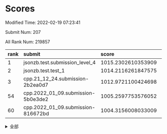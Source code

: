 # Scores

Modified Time: 2022-02-19 07:23:41

Submit Num: 207

All Rank Num: 219857

| rank |               submit               |       score        |       sigma        | pk_num |
| :--- | :--------------------------------- | :----------------- | :----------------- | :----- |
| 1    | jsonzb.test.submission_level_4     | 1015.2302610353909 | 0.8396086146156284 | 4247   |
| 2    | jsonzb.test.test_1                 | 1014.2116261847575 | 0.833181928494937  | 4246   |
| 3    | cpp.21_12_24.submission-2b2ea0d7   | 1012.9721100424698 | 0.7886565346983738 | 4252   |
| 54   | cpp.2022_01_09.submission-5b0e3de2 | 1005.2597753576052 | 0.7288582857117866 | 4251   |
| 60   | cpp.2022_01_09.submission-816672bd | 1004.3156008033009 | 0.7144198424334862 | 4248   |


<details>
<summary>全部</summary>

| rank |                 submit                 |       score        |       sigma        | pk_num |
| :--- | :------------------------------------- | :----------------- | :----------------- | :----- |
| 1    | jsonzb.test.submission_level_4         | 1015.2302610353909 | 0.8396086146156284 | 4247   |
| 2    | jsonzb.test.test_1                     | 1014.2116261847575 | 0.833181928494937  | 4246   |
| 3    | cpp.21_12_24.submission-2b2ea0d7       | 1012.9721100424698 | 0.7886565346983738 | 4252   |
| 4    | gobigger.level_3.submission_level_3_15 | 1011.8268330131233 | 0.8096194561007857 | 4245   |
| 5    | gobigger.level_3.submission_level_3_19 | 1011.5248305769818 | 0.7881273586393415 | 4245   |
| 6    | gobigger.level_3.submission_level_3_2  | 1011.4003855357241 | 0.7865837449970695 | 4247   |
| 7    | gobigger.level_3.submission_level_3_32 | 1011.3735157067854 | 0.7800203779824764 | 4249   |
| 8    | gobigger.level_3.submission_level_3_0  | 1011.3125733144892 | 0.779014548505742  | 4254   |
| 9    | gobigger.level_3.submission_level_3_37 | 1011.2285294644772 | 0.7711153166813639 | 4250   |
| 10   | gobigger.level_3.submission_level_3_25 | 1011.1512323088532 | 0.7699950413133748 | 4252   |
| 11   | gobigger.level_3.submission_level_3_7  | 1011.0934528462052 | 0.7901699953502201 | 4249   |
| 12   | gobigger.level_3.submission_level_3_33 | 1010.810638808665  | 0.7934748804581124 | 4251   |
| 13   | gobigger.level_3.submission_level_3_4  | 1010.7890443296054 | 0.7542965251643374 | 4249   |
| 14   | gobigger.level_3.submission_level_3_48 | 1010.6362522982463 | 0.7751757212517829 | 4250   |
| 15   | gobigger.level_3.submission_level_3_14 | 1010.6342033172642 | 0.7584682370770613 | 4253   |
| 16   | gobigger.level_3.submission_level_3_10 | 1010.6317280406342 | 0.7596660105164386 | 4246   |
| 17   | gobigger.level_3.submission_level_3_16 | 1010.5698318717414 | 0.7654889218249145 | 4244   |
| 18   | gobigger.level_3.submission_level_3_13 | 1010.4621514218223 | 0.766119375080688  | 4248   |
| 19   | gobigger.level_3.submission_level_3_47 | 1010.4270518113728 | 0.7668542174291624 | 4249   |
| 20   | gobigger.level_3.submission_level_3_38 | 1010.4215386559611 | 0.7661382585531179 | 4251   |
| 21   | gobigger.level_3.submission_level_3_36 | 1010.3933456785103 | 0.7422010843471462 | 4249   |
| 22   | gobigger.level_3.submission_level_3_27 | 1010.3739990112186 | 0.7676542603860644 | 4248   |
| 23   | gobigger.level_3.submission_level_3_8  | 1010.3619838535545 | 0.7669929454617072 | 4247   |
| 24   | gobigger.level_3.submission_level_3_11 | 1010.323962956882  | 0.7620394011896487 | 4252   |
| 25   | gobigger.level_3.submission_level_3_43 | 1010.288431861952  | 0.7758551022084715 | 4243   |
| 26   | gobigger.level_3.submission_level_3_17 | 1010.2291164019625 | 0.7578253183015591 | 4250   |
| 27   | gobigger.level_3.submission_level_3_39 | 1010.2146569012746 | 0.7765093425832192 | 4247   |
| 28   | gobigger.level_3.submission_level_3_26 | 1010.2099509525298 | 0.7662864322592026 | 4243   |
| 29   | gobigger.level_3.submission_level_3_12 | 1010.2000265308077 | 0.7531124758942592 | 4244   |
| 30   | gobigger.level_3.submission_level_3_5  | 1010.1878313417951 | 0.7670538281034176 | 4244   |
| 31   | gobigger.level_3.submission_level_3_6  | 1010.162737518824  | 0.7506140520053964 | 4250   |
| 32   | gobigger.level_3.submission_level_3_22 | 1010.0917939398316 | 0.7796035038954758 | 4245   |
| 33   | gobigger.level_3.submission_level_3_46 | 1010.0385028750521 | 0.7710684112614463 | 4250   |
| 34   | gobigger.level_3.submission_level_3_44 | 1010.0093394749633 | 0.7724600926561115 | 4247   |
| 35   | gobigger.level_3.submission_level_3_9  | 1009.8383193315309 | 0.7780096496552796 | 4251   |
| 36   | gobigger.level_3.submission_level_3_29 | 1009.8140539378049 | 0.7499283216474403 | 4245   |
| 37   | gobigger.level_3.submission_level_3_35 | 1009.7534872093959 | 0.7624740519401322 | 4246   |
| 38   | gobigger.level_3.submission_level_3_34 | 1009.6614396757597 | 0.7339755195874564 | 4247   |
| 39   | gobigger.level_3.submission_level_3_23 | 1009.6609013574499 | 0.7446816771948719 | 4249   |
| 40   | gobigger.level_3.submission_level_3_24 | 1009.5071362119925 | 0.7539878610606935 | 4246   |
| 41   | gobigger.level_3.submission_level_3_40 | 1009.2474545551341 | 0.7493344193144689 | 4251   |
| 42   | gobigger.level_3.submission_level_3_30 | 1009.069671365945  | 0.7430677548120598 | 4253   |
| 43   | gobigger.level_3.submission_level_3_3  | 1008.9856910495996 | 0.7489635721432139 | 4248   |
| 44   | gobigger.level_3.submission_level_3_45 | 1008.929538296261  | 0.7552493329797458 | 4252   |
| 45   | gobigger.level_3.submission_level_3_21 | 1008.9031019381647 | 0.7460438668042075 | 4245   |
| 46   | gobigger.level_3.submission_level_3_31 | 1008.869501890199  | 0.7488755193856839 | 4246   |
| 47   | gobigger.level_3.submission_level_3_28 | 1008.8379370837661 | 0.7507005661540249 | 4253   |
| 48   | gobigger.level_3.submission_level_3_1  | 1008.8355713269591 | 0.7522315522885354 | 4248   |
| 49   | gobigger.level_3.submission_level_3_20 | 1008.8009052906925 | 0.7544585354643587 | 4246   |
| 50   | gobigger.level_3.submission_level_3_18 | 1008.7618488053149 | 0.7654310136743359 | 4249   |
| 51   | gobigger.level_3.submission_level_3_42 | 1008.5189353775113 | 0.7476265852980082 | 4250   |
| 52   | gobigger.level_3.submission_level_3_49 | 1008.3677889084717 | 0.7417649123790726 | 4249   |
| 53   | gobigger.level_3.submission_level_3_41 | 1008.2681446232467 | 0.764250065583878  | 4241   |
| 54   | cpp.2022_01_09.submission-5b0e3de2     | 1005.2597753576052 | 0.7288582857117866 | 4251   |
| 55   | gobigger.level_1.submission_level_1_43 | 1004.8980732184906 | 0.7252372547801024 | 4239   |
| 56   | gobigger.level_1.submission_level_1_26 | 1004.6195574728757 | 0.7222854605052829 | 4247   |
| 57   | gobigger.level_1.submission_level_1_6  | 1004.5010231076253 | 0.7120925714429562 | 4245   |
| 58   | gobigger.level_1.submission_level_1_45 | 1004.4883537511155 | 0.7141077429223884 | 4248   |
| 59   | gobigger.level_1.submission_level_1_36 | 1004.4457587632888 | 0.7202866034649514 | 4248   |
| 60   | cpp.2022_01_09.submission-816672bd     | 1004.3156008033009 | 0.7144198424334862 | 4248   |
| 61   | gobigger.level_1.submission_level_1_42 | 1004.1113587640963 | 0.7250709408883909 | 4253   |
| 62   | gobigger.level_1.submission_level_1_12 | 1004.0117166409708 | 0.7169058550492995 | 4249   |
| 63   | gobigger.level_1.submission_level_1_3  | 1003.922084711332  | 0.710173761076001  | 4247   |
| 64   | gobigger.level_1.submission_level_1_23 | 1003.902007822976  | 0.7205119737801547 | 4246   |
| 65   | gobigger.level_1.submission_level_1_38 | 1003.867742310328  | 0.732871514694802  | 4249   |
| 66   | gobigger.level_1.submission_level_1_41 | 1003.8543201289223 | 0.7083370164948174 | 4246   |
| 67   | gobigger.level_1.submission_level_1_46 | 1003.853657916464  | 0.7062935873146281 | 4250   |
| 68   | gobigger.level_1.submission_level_1_21 | 1003.8436696766609 | 0.731153106398065  | 4250   |
| 69   | gobigger.level_1.submission_level_1_18 | 1003.7941688713532 | 0.7118959200415977 | 4250   |
| 70   | gobigger.level_1.submission_level_1_10 | 1003.7527193760791 | 0.7109531321164969 | 4243   |
| 71   | gobigger.level_1.submission_level_1_34 | 1003.7101234245887 | 0.7155074682413165 | 4247   |
| 72   | gobigger.level_1.submission_level_1_29 | 1003.6560051584828 | 0.7224762214212755 | 4246   |
| 73   | gobigger.level_1.submission_level_1_17 | 1003.60420130097   | 0.7258797962401841 | 4244   |
| 74   | gobigger.level_1.submission_level_1_31 | 1003.5268841572014 | 0.7217363252933409 | 4251   |
| 75   | gobigger.level_1.submission_level_1_0  | 1003.452009389366  | 0.7142655710728527 | 4245   |
| 76   | gobigger.level_1.submission_level_1_35 | 1003.3885649325343 | 0.7011313795246789 | 4250   |
| 77   | gobigger.level_1.submission_level_1_47 | 1003.3835437667076 | 0.728432272078908  | 4245   |
| 78   | gobigger.level_1.submission_level_1_9  | 1003.3656107095852 | 0.7249318788231023 | 4246   |
| 79   | gobigger.level_1.submission_level_1_40 | 1003.3584994246669 | 0.7128644700150676 | 4247   |
| 80   | gobigger.level_1.submission_level_1_1  | 1003.3575364768967 | 0.7102518119816992 | 4245   |
| 81   | gobigger.level_1.submission_level_1_20 | 1003.356094889973  | 0.715379617913676  | 4246   |
| 82   | gobigger.level_1.submission_level_1_7  | 1003.2553391932184 | 0.7113127384634067 | 4256   |
| 83   | gobigger.level_1.submission_level_1_8  | 1003.2358185614721 | 0.7210547968622876 | 4250   |
| 84   | gobigger.level_1.submission_level_1_32 | 1003.1763321214527 | 0.7094724664983897 | 4245   |
| 85   | gobigger.level_1.submission_level_1_33 | 1003.0519349827188 | 0.7138435634923199 | 4251   |
| 86   | gobigger.level_1.submission_level_1_25 | 1003.0510031201029 | 0.7148028588926548 | 4247   |
| 87   | gobigger.level_1.submission_level_1_28 | 1003.0270050224847 | 0.7242227893019781 | 4249   |
| 88   | gobigger.level_1.submission_level_1_2  | 1003.00709883395   | 0.7089525419560873 | 4246   |
| 89   | gobigger.level_1.submission_level_1_24 | 1002.956321770863  | 0.7212974774827258 | 4242   |
| 90   | gobigger.level_1.submission_level_1_44 | 1002.8135230439884 | 0.7189128489866496 | 4246   |
| 91   | gobigger.level_1.submission_level_1_15 | 1002.7958475038299 | 0.7089181628668236 | 4251   |
| 92   | gobigger.level_1.submission_level_1_11 | 1002.7801301392211 | 0.7099710821951775 | 4245   |
| 93   | gobigger.level_1.submission_level_1_13 | 1002.5953914525419 | 0.7158389940372685 | 4250   |
| 94   | gobigger.level_1.submission_level_1_14 | 1002.5085311694708 | 0.711777961532133  | 4249   |
| 95   | gobigger.level_1.submission_level_1_27 | 1002.4381011133759 | 0.7088347427992701 | 4244   |
| 96   | gobigger.level_1.submission_level_1_49 | 1002.419450252337  | 0.7152794168271542 | 4252   |
| 97   | gobigger.level_1.submission_level_1_16 | 1002.3442258171925 | 0.7174906470439475 | 4255   |
| 98   | gobigger.level_1.submission_level_1_22 | 1002.3025073193961 | 0.7136444602606178 | 4247   |
| 99   | gobigger.level_1.submission_level_1_19 | 1002.3002474167655 | 0.6985636553857444 | 4246   |
| 100  | gobigger.level_1.submission_level_1_30 | 1002.2971013810175 | 0.6986738417186541 | 4252   |
| 101  | gobigger.level_1.submission_level_1_48 | 1002.1603694997026 | 0.7189994564000673 | 4250   |
| 102  | gobigger.level_1.submission_level_1_5  | 1001.9993010288531 | 0.7150382273516827 | 4254   |
| 103  | gobigger.level_1.submission_level_1_37 | 1001.8599811551136 | 0.721719935150707  | 4250   |
| 104  | gobigger.level_1.submission_level_1_39 | 1001.5788717932845 | 0.7085952584690376 | 4244   |
| 105  | gobigger.level_1.submission_level_1_4  | 1001.1799265044871 | 0.7133037510663318 | 4251   |
| 106  | gobigger.random.submission_random_14   | 997.3616490164804  | 0.7072909532838281 | 4252   |
| 107  | gobigger.random.submission_random_41   | 997.149727215333   | 0.7076297160914558 | 4246   |
| 108  | gobigger.random.submission_random_48   | 996.9834292429906  | 0.7196187081428    | 4246   |
| 109  | gobigger.random.submission_random_35   | 996.9166466373913  | 0.7077090920092624 | 4254   |
| 110  | gobigger.random.submission_random_34   | 996.8366046344523  | 0.7161766952048135 | 4250   |
| 111  | gobigger.random.submission_random_37   | 996.7408364420328  | 0.7088969211285082 | 4248   |
| 112  | gobigger.random.submission_random_5    | 996.7179561001496  | 0.7035174694486771 | 4248   |
| 113  | gobigger.random.submission_random_49   | 996.6066437161634  | 0.695487480666228  | 4251   |
| 114  | gobigger.random.submission_random_10   | 996.5821414532472  | 0.7082458599785473 | 4250   |
| 115  | gobigger.random.submission_random_21   | 996.5589623963411  | 0.7163311967441861 | 4255   |
| 116  | gobigger.random.submission_random_9    | 996.5307824437468  | 0.7109426346656101 | 4257   |
| 117  | gobigger.random.submission_random_38   | 996.5135724294105  | 0.7095553529376959 | 4250   |
| 118  | gobigger.random.submission_random_7    | 996.4870434006114  | 0.716955164962582  | 4252   |
| 119  | gobigger.random.submission_random_46   | 996.4421686271703  | 0.7268424633341305 | 4249   |
| 120  | gobigger.random.submission_random_23   | 996.3063131946718  | 0.7104391632596226 | 4249   |
| 121  | gobigger.random.submission_random_45   | 996.2516492446275  | 0.7082701084584111 | 4250   |
| 122  | gobigger.random.submission_random_17   | 996.1203909245048  | 0.7103372536440627 | 4251   |
| 123  | gobigger.random.submission_random_12   | 996.0215383822485  | 0.7163667695387804 | 4242   |
| 124  | gobigger.random.submission_random_11   | 995.9746983189104  | 0.721331965622466  | 4246   |
| 125  | gobigger.random.submission_random_36   | 995.9567438212623  | 0.7032916648256298 | 4249   |
| 126  | gobigger.random.submission_random_3    | 995.9323720350936  | 0.7144163363376168 | 4249   |
| 127  | gobigger.random.submission_random_25   | 995.9196738099689  | 0.7148906517669003 | 4246   |
| 128  | gobigger.random.submission_random_42   | 995.8921653270927  | 0.7249981091308471 | 4244   |
| 129  | gobigger.random.submission_random_1    | 995.8526126485125  | 0.7059612924416634 | 4249   |
| 130  | gobigger.random.submission_random_47   | 995.8522778578529  | 0.6960880125360162 | 4245   |
| 131  | gobigger.random.submission_random_28   | 995.7930950591287  | 0.7077050297512136 | 4248   |
| 132  | gobigger.random.submission_random_18   | 995.7759854913005  | 0.7185080306828162 | 4246   |
| 133  | gobigger.random.submission_random_20   | 995.6919661481005  | 0.7265195474944001 | 4246   |
| 134  | gobigger.random.submission_random_44   | 995.6888805959145  | 0.7183252210697932 | 4250   |
| 135  | gobigger.random.submission_random_13   | 995.6048204084996  | 0.7131081151689938 | 4246   |
| 136  | gobigger.random.submission_random_32   | 995.5671193790537  | 0.7044740562552466 | 4252   |
| 137  | gobigger.random.submission_random_39   | 995.5169205194505  | 0.7186587183995269 | 4242   |
| 138  | gobigger.random.submission_random_2    | 995.4858731934416  | 0.7040646955781098 | 4250   |
| 139  | gobigger.random.submission_random_19   | 995.4739649028378  | 0.7081827136196681 | 4258   |
| 140  | gobigger.random.submission_random_16   | 995.4324134237717  | 0.706140589397302  | 4247   |
| 141  | gobigger.random.submission_random_4    | 995.3922248921396  | 0.7223548834373745 | 4246   |
| 142  | gobigger.random.submission_random_6    | 995.3639455380568  | 0.7048935523587034 | 4246   |
| 143  | gobigger.random.submission_random_22   | 995.3576843263943  | 0.7020015830986303 | 4253   |
| 144  | gobigger.random.submission_random_29   | 995.3504991198294  | 0.7159848202064243 | 4250   |
| 145  | gobigger.random.submission_random_30   | 995.306916806714   | 0.7216018963029419 | 4248   |
| 146  | gobigger.random.submission_random_43   | 995.2391746664412  | 0.7221094328786104 | 4250   |
| 147  | gobigger.random.submission_random_24   | 995.229398705486   | 0.7293986750875091 | 4248   |
| 148  | gobigger.random.submission_random_27   | 995.1275607366717  | 0.7099197858854538 | 4250   |
| 149  | gobigger.random.submission_random_15   | 995.0339613906635  | 0.7197822134990645 | 4251   |
| 150  | gobigger.random.submission_random_33   | 994.8727840554326  | 0.7153493988902371 | 4247   |
| 151  | gobigger.random.submission_random_40   | 994.8722342826632  | 0.7155987330788731 | 4248   |
| 152  | gobigger.random.submission_random_26   | 994.839717057341   | 0.7285385187369366 | 4253   |
| 153  | gobigger.random.submission_random_31   | 994.6934935063083  | 0.7328773089792292 | 4251   |
| 154  | gobigger.random.submission_random_8    | 994.6444932815893  | 0.712023210818074  | 4247   |
| 155  | gobigger.random.submission_random_0    | 994.5078357315325  | 0.7134391277778593 | 4249   |
| 156  | gobigger.level_2.submission_level_2_17 | 994.0954791514528  | 0.7234481433617671 | 4250   |
| 157  | gobigger.level_2.submission_level_2_6  | 994.0095379241699  | 0.7225371752646238 | 4247   |
| 158  | gobigger.level_2.submission_level_2_13 | 993.7778254227946  | 0.71796832391735   | 4247   |
| 159  | gobigger.level_2.submission_level_2_19 | 993.5385679802723  | 0.7176506106479211 | 4252   |
| 160  | gobigger.level_2.submission_level_2_41 | 993.3736904252025  | 0.7380188372809843 | 4253   |
| 161  | gobigger.level_2.submission_level_2_21 | 993.2691326602782  | 0.7147150082478155 | 4246   |
| 162  | gobigger.level_2.submission_level_2_27 | 993.1906831099749  | 0.7452908722245791 | 4253   |
| 163  | gobigger.level_2.submission_level_2_47 | 993.1613897074554  | 0.7357143722882058 | 4251   |
| 164  | gobigger.level_2.submission_level_2_0  | 993.0036782944964  | 0.7393529495724719 | 4252   |
| 165  | gobigger.level_2.submission_level_2_29 | 992.943095687368   | 0.7436471949379422 | 4253   |
| 166  | gobigger.level_2.submission_level_2_11 | 992.9147063321248  | 0.7641952574042181 | 4246   |
| 167  | gobigger.level_2.submission_level_2_38 | 992.8697788788005  | 0.7172929756880044 | 4248   |
| 168  | gobigger.level_2.submission_level_2_10 | 992.7069893935058  | 0.7347444358902084 | 4248   |
| 169  | gobigger.level_2.submission_level_2_12 | 992.6972938874414  | 0.7353192261973382 | 4252   |
| 170  | gobigger.level_2.submission_level_2_22 | 992.6377499016793  | 0.7487393022810087 | 4249   |
| 171  | gobigger.level_2.submission_level_2_3  | 992.6103813345285  | 0.732203282931565  | 4248   |
| 172  | gobigger.level_2.submission_level_2_42 | 992.5861226368145  | 0.7469450543341813 | 4250   |
| 173  | gobigger.level_2.submission_level_2_30 | 992.4246636626929  | 0.7471586398226002 | 4250   |
| 174  | gobigger.level_2.submission_level_2_44 | 992.4132080529939  | 0.7322208707995028 | 4247   |
| 175  | gobigger.level_2.submission_level_2_4  | 992.2750376325873  | 0.7473494137202524 | 4250   |
| 176  | gobigger.level_2.submission_level_2_45 | 992.2665116942403  | 0.7488846140362199 | 4245   |
| 177  | gobigger.level_2.submission_level_2_24 | 992.2056418908751  | 0.7396316413482326 | 4256   |
| 178  | gobigger.level_2.submission_level_2_14 | 992.0914835015566  | 0.7389212800669503 | 4248   |
| 179  | gobigger.level_2.submission_level_2_7  | 992.0350453901258  | 0.7403429242661558 | 4244   |
| 180  | gobigger.level_2.submission_level_2_37 | 991.9993146337814  | 0.7394286679404268 | 4244   |
| 181  | gobigger.level_2.submission_level_2_46 | 991.9343767745459  | 0.7538255163556229 | 4249   |
| 182  | gobigger.level_2.submission_level_2_49 | 991.8418723691491  | 0.74053511461923   | 4247   |
| 183  | gobigger.level_2.submission_level_2_26 | 991.7902782690891  | 0.7429485650299139 | 4248   |
| 184  | gobigger.level_2.submission_level_2_18 | 991.7699632737072  | 0.7337403439285796 | 4251   |
| 185  | gobigger.level_2.submission_level_2_25 | 991.6095106203004  | 0.7359579361595007 | 4243   |
| 186  | gobigger.level_2.submission_level_2_2  | 991.5604209459261  | 0.75005497274169   | 4249   |
| 187  | gobigger.level_2.submission_level_2_1  | 991.529965865857   | 0.740152765480648  | 4245   |
| 188  | gobigger.level_2.submission_level_2_43 | 991.5273503257513  | 0.7475597660945942 | 4248   |
| 189  | gobigger.level_2.submission_level_2_34 | 991.478803341281   | 0.7565794951456256 | 4252   |
| 190  | gobigger.level_2.submission_level_2_23 | 991.458730015213   | 0.7466446859670467 | 4250   |
| 191  | gobigger.level_2.submission_level_2_35 | 991.4516333635565  | 0.772117282842458  | 4246   |
| 192  | gobigger.level_2.submission_level_2_20 | 991.4099047491917  | 0.7766660820811713 | 4249   |
| 193  | gobigger.level_2.submission_level_2_33 | 991.383845967362   | 0.7558677703114064 | 4246   |
| 194  | gobigger.level_2.submission_level_2_16 | 991.3421435577088  | 0.7598114456411419 | 4241   |
| 195  | gobigger.level_2.submission_level_2_40 | 991.3225547810122  | 0.7462639400687603 | 4252   |
| 196  | gobigger.level_2.submission_level_2_48 | 991.2231339479182  | 0.7590610264096619 | 4249   |
| 197  | gobigger.level_2.submission_level_2_32 | 991.2013455483859  | 0.7454678142699528 | 4249   |
| 198  | gobigger.level_2.submission_level_2_5  | 991.1343480854138  | 0.7546485608915853 | 4251   |
| 199  | gobigger.level_2.submission_level_2_39 | 991.086631460919   | 0.7522092373108612 | 4250   |
| 200  | gobigger.level_2.submission_level_2_8  | 991.0515019624647  | 0.7626274597624934 | 4249   |
| 201  | gobigger.level_2.submission_level_2_31 | 990.9531828685947  | 0.7632175882859249 | 4251   |
| 202  | gobigger.level_2.submission_level_2_15 | 990.9452360009162  | 0.7394207517343758 | 4246   |
| 203  | gobigger.level_2.submission_level_2_28 | 990.7499868044919  | 0.7638014227261357 | 4250   |
| 204  | gobigger.level_2.submission_level_2_36 | 990.7440490080024  | 0.7556094989798613 | 4248   |
| 205  | gobigger.level_2.submission_level_2_9  | 990.6147362116385  | 0.760675852637645  | 4249   |
| 206  | gobigger.none.submission_none_1        | 978.4190333130942  | 1.232991208293366  | 4247   |
| 207  | gobigger.none.submission_none_0        | 977.8878350525432  | 1.330011726121989  | 4253   |

</details>